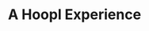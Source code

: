 ---
title: A Hoopl Experience
url: http://nochair.net/posts/2013/02-20-a-hoopl-experience.html
authors:
- Tristan Ravitch
type: article
tags:
- compilers
- optimization
libraries:
- hoopl
doHaskell-type: blog post
dohaskell-year: 2013
---
